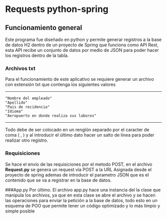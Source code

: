 # Requests python-spring
## Funcionamiento general
Este programa fue diseñado en python y permite generar registros a la base de datos H2 dentro de un proyecto de Spring que funciona como API Rest, esta API recibe un conjunto de datos por medio de JSON para poder hacer los registros dentro de la tabla.

### Archivos txt
Para el funcionamiento de este aplicativo se requiere generar un archivo con extensión txt que contenga los siguientes valores

------------


	"Nombre del empleado"
	"Apellido"
	"Pais de recidencia"
	"Idioma"
	"Aeropuerto en donde realiza sus labores"

------------


Todo debe de ser colocado en un renglón separado por el caracter de coma ( , ) y al introducir el último dato hacer un salto de linea para poder realizar otro registro.

### Requisiciones
Se hace el envío de las requisiciones por el metodo POST, en el archivo **Request.py** se genera un request vía POST a la URL Asignada desde el proyecto de spring ademas de introducir el parametro JSON que es el contenido que se va a registrar en la base de datos.

###App.py
Por último. El archivo app.py hace una instancia del la clase que manipula los archivos, ya que en esta clase se abre el archivo y se hacen las operaciones para enviar la petición a la base de datos, todo esto en un esquema de POO que permite tener un código optimizado y lo más limpio y simple posible
